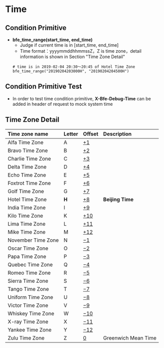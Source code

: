 # Time

## Condition Primitive

- **bfe_time_range(start_time, end_time)**
  - Judge if current time is in [start_time, end_time]
  - Time format：yyyymmddhhmmssZ，Z is time zone，detail information is shown in Section "Time Zone Detail"
  ```
  # time is in 2019-02-04 20:30～20:45 of Hotel Time Zone
  bfe_time_range("20190204203000H", "20190204204500H")
  ```

## Condition Primitive Test

- In order to test time condition primitive,  **X-Bfe-Debug-Time** can be added in header of request to mock system time

## Time Zone Detail

| **Time zone name** | **Letter** | **Offset**                                             | **Description**     |
| :----------------- | :--------- | :----------------------------------------------------- | :------------------ |
| Alfa Time Zone     | A          | [+1](https://en.wikipedia.org/wiki/UTC%2B01:00)        |                     |
| Bravo Time Zone    | B          | [+2](https://en.wikipedia.org/wiki/UTC%2B02:00)        |                     |
| Charlie Time Zone  | C          | [+3](https://en.wikipedia.org/wiki/UTC%2B03:00)        |                     |
| Delta Time Zone    | D          | [+4](https://en.wikipedia.org/wiki/UTC%2B04:00)        |                     |
| Echo Time Zone     | E          | [+5](https://en.wikipedia.org/wiki/UTC%2B05:00)        |                     |
| Foxtrot Time Zone  | F          | [+6](https://en.wikipedia.org/wiki/UTC%2B06:00)        |                     |
| Golf Time Zone     | G          | [+7](https://en.wikipedia.org/wiki/UTC%2B07:00)        |                     |
| Hotel Time Zone    | **H**      | [+8](https://en.wikipedia.org/wiki/UTC%2B08:00)        | **Beijing Time**    |
| India Time Zone    | I          | [+9](https://en.wikipedia.org/wiki/UTC%2B09:00)        |                     |
| Kilo Time Zone     | K          | [+10](https://en.wikipedia.org/wiki/UTC%2B10:00)       |                     |
| Lima Time Zone     | L          | [+11](https://en.wikipedia.org/wiki/UTC%2B11:00)       |                     |
| Mike Time Zone     | M          | [+12](https://en.wikipedia.org/wiki/UTC%2B12:00)       |                     |
| November Time Zone | N          | [−1](https://en.wikipedia.org/wiki/UTC−01:00)          |                     |
| Oscar Time Zone    | O          | [−2](https://en.wikipedia.org/wiki/UTC−02:00)          |                     |
| Papa Time Zone     | P          | [−3](https://en.wikipedia.org/wiki/UTC−03:00)          |                     |
| Quebec Time Zone   | Q          | [−4](https://en.wikipedia.org/wiki/UTC−04:00)          |                     |
| Romeo Time Zone    | R          | [−5](https://en.wikipedia.org/wiki/UTC−05:00)          |                     |
| Sierra Time Zone   | S          | [−6](https://en.wikipedia.org/wiki/UTC−06:00)          |                     |
| Tango Time Zone    | T          | [−7](https://en.wikipedia.org/wiki/UTC−07:00)          |                     |
| Uniform Time Zone  | U          | [−8](https://en.wikipedia.org/wiki/UTC−08:00)          |                     |
| Victor Time Zone   | V          | [−9](https://en.wikipedia.org/wiki/UTC−09:00)          |                     |
| Whiskey Time Zone  | W          | [−10](https://en.wikipedia.org/wiki/UTC−10:00)         |                     |
| X-ray Time Zone    | X          | [−11](https://en.wikipedia.org/wiki/UTC−11:00)         |                     |
| Yankee Time Zone   | Y          | [−12](https://en.wikipedia.org/wiki/UTC−12:00)         |                     |
| Zulu Time Zone     | Z          | [0](https://en.wikipedia.org/wiki/Greenwich_Mean_Time) | Greenwich Mean Time |

